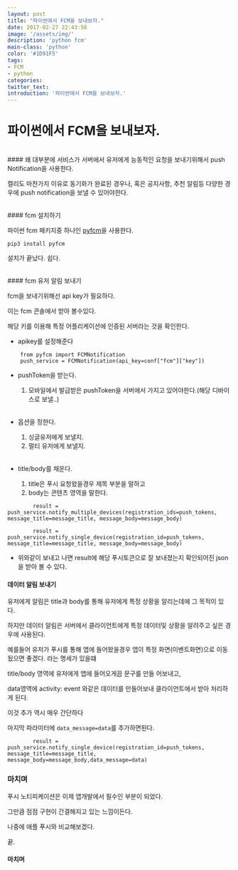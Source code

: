 ```yaml
---
layout: post
title: "파이썬에서 FCM을 보내보자."
date: 2017-02-27 22:43:58
image: '/assets/img/'
description: 'python fcm'
main-class: 'python'
color: '#1D91F5'
tags:
- FCM
- python
categories:
twitter_text:
introduction: '파이썬에서 FCM을 보내보자.'
---
```


파이썬에서 FCM을 보내보자.
=====


<br>	
#### 왜
대부분에 서비스가 서버에서 유저에게 능동적인 요청을 보내기위해서 push Notification을 사용한다.

캘리도 마찬가지 이유로 동기화가 완료된 경우나, 혹은 공지사항, 추천 알림등 다양한 경우에 push notification을 보낼 수 있어야한다.

<br>
#### fcm 설치하기

파이썬 fcm 패키지중 하나인 [pyfcm](https://pypi.python.org/pypi/pyfcm/)을 사용한다.

~~~
pip3 install pyfcm 
~~~

설치가 끝났다. 쉽다.

<br>
#### fcm 유저 알림 보내기

fcm을 보내기위해선 api key가 필요하다. 

이는 fcm 콘솔에서 받아 볼수있다.

해당 키를 이용해 특정 어플리케이션에 인증된 서버라는 것을 확인한다.

* apikey를 설정해준다

~~~
	from pyfcm import FCMNotification
	push_service = FCMNotification(api_key=conf["fcm"]["key"])
~~~

* pushToken을 받는다.
	1. 모바일에서 발급받은 pushToken을 서버에서 가지고 있어야한다.(해당 디바이스로 보낼..)
	
	<br>
* 옵션을 정한다.  
	1. 싱글유저에게 보낼지.
	2. 멀티 유저에게 보낼지.

	<br>	
* title/body를 채운다.
	1. title은 푸시 요청왔을경우 제목 부분을 말하고
	2. body는 콘텐츠 영역을 말한다.
	
	
~~~
		result = push_service.notify_multiple_devices(registration_ids=push_tokens, message_title=message_title, message_body=message_body)
		
		result = push_service.notify_single_device(registration_id=push_tokens, message_title=message_title, message_body=message_body)
~~~

* 위와같이 보내고 나면 result에 해당 푸시토큰으로 잘 보내졌는지 확인되어진 json 을 받아 볼 수 있다.


#### 데이터 알림 보내기

유저에게 알림은 title과 body를 통해 유저에게 특정 상황을 알리는데에 그 목적이 있다.

하지만 데이터 알림은 서버에서 클라이언트에게 특정 데이터및 상황을 알려주고 싶은 경우에 사용된다.

예를들어 유저가 푸시를 통해 앱에 들어왔을경우 앱이 특정 화면(이벤트화면)으로 이동됬으면 좋겠다. 라는 명세가 있을떄

title/body 영역에 유저에게 앱에 들어오게끔 문구를 만들 어보내고, 

data영역에 activity: event  와같은 데이터를 만들어보내 클라이언트에서 받아 처리하게 된다.

이것 추가 역시 매우 간단하다

마지막 파라미터에 `data_message=data`를 추가하면된다.

~~~
		result = push_service.notify_single_device(registration_id=push_tokens, message_title=message_title, message_body=message_body,data_message=data)

~~~


### 마치며

푸시 노티피케이션은 이제 앱개발에서 필수인 부분이 되었다. 

그만큼 점점 구현이 간결해지고 있는 느낌이든다.

나중에 애플 푸시와 비교해보겠다. 

끝.























#### 마치며